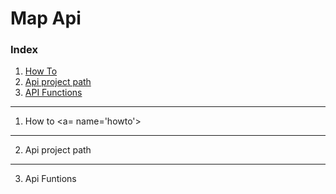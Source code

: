 # Map Api

### Index
1. [ How To](#howto)
2. [Api project path](#api)
3. [ API Functions](#functions)
----
1.  How to <a= name='howto'></a>

---
2. Api project path <a name= 'api'></a>

---
3. Api Funtions  <a name = 'functions'> </a>